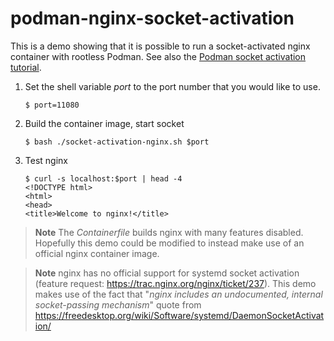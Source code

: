 # podman-nginx-socket-activation

This is a demo showing that it is possible to run a socket-activated nginx container with rootless Podman. See also the [Podman socket activation tutorial](https://github.com/containers/podman/blob/main/docs/tutorials/socket_activation.md).

1. Set the shell variable _port_ to the port number that you would like to use.
   ```
   $ port=11080
   ```
2. Build the container image, start socket
   ```
   $ bash ./socket-activation-nginx.sh $port
   ```
3. Test nginx
   ```
   $ curl -s localhost:$port | head -4
   <!DOCTYPE html>
   <html>
   <head>
   <title>Welcome to nginx!</title>
   ```

> **Note**
> The _Containerfile_ builds nginx with many features disabled. Hopefully this demo could be modified to instead make use of an official nginx container image.

> **Note**
> nginx has no official support for systemd socket activation (feature request: https://trac.nginx.org/nginx/ticket/237). This demo makes use of the fact that "_nginx includes an undocumented, internal socket-passing mechanism_" quote from https://freedesktop.org/wiki/Software/systemd/DaemonSocketActivation/
